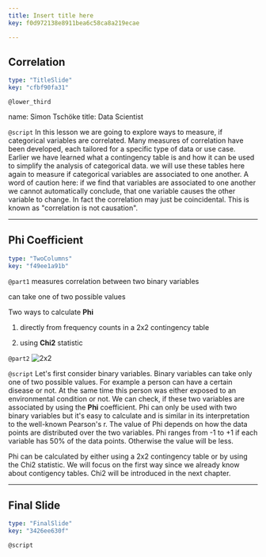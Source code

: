 ```yaml
---
title: Insert title here
key: f0d972138e8911bea6c58ca8a219ecae

---
```

## Correlation

```yaml
type: "TitleSlide"
key: "cfbf90fa31"
```

`@lower_third`

name: Simon Tschöke
title: Data Scientist


`@script`
In this lesson we are going to explore ways to measure, if categorical variables are correlated. Many measures of correlation have been developed, each tailored for a specific type of data or use case. Earlier we have learned what a contingency table is and how it can be used to simplify the analysis of categorical data. we will use these tables here again to measure if categorical variables are associated to one another. A word of caution here: if we find that variables are associated to one another we cannot automatically conclude, that one variable causes the other variable to change. In fact the correlation may just be coincidental. This is known as "correlation is not causation".


---
## Phi Coefficient

```yaml
type: "TwoColumns"
key: "f49ee1a91b"
```

`@part1`
measures correlation between two binary variables

can take one of two possible values

Two ways to calculate **Phi**

1. directly from frequency counts in a 2x2 contingency table

2. using **Chi2** statistic


`@part2`
![2x2](https://assets.datacamp.com/production/repositories/4337/datasets/1288af9eae118213ade073c037614351f3386522/2x2contingency.png)


`@script`
Let's first consider binary variables. Binary variables can take only one of two possible values. For example a person can have a certain disease or not. At the same time this person was either exposed to an environmental condition or not. We can check, if these two variables are associated by using the **Phi** coefficient. Phi can only be used with two binary variables but it's easy to calculate and is similar in its interpretation to the well-known Pearson's r. The value of Phi depends on how the data points are distributed over the two variables. Phi ranges from -1 to +1 if each variable has 50% of the data points. Otherwise the value will be less.

Phi can be calculated by either using a 2x2 contingency table or by using the Chi2 statistic. We will focus on the first way since we already know about contigency tables. Chi2 will be introduced in the next chapter.


---
## Final Slide

```yaml
type: "FinalSlide"
key: "3426ee630f"
```

`@script`


